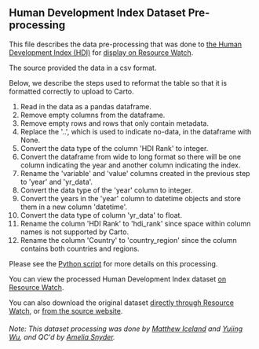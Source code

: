 ## Human Development Index Dataset Pre-processing
This file describes the data pre-processing that was done to [the Human Development Index (HDI)](http://hdr.undp.org/en/2019-report) for [display on Resource Watch](https://resourcewatch.org/data/explore/fc6dea95-37a6-41a0-8c99-38b7a2ea7301).

The source provided the data in a csv format.

Below, we describe the steps used to reformat the table so that it is formatted correctly to upload to Carto.

1. Read in the data as a pandas dataframe.
2. Remove empty columns from the dataframe.
3. Remove empty rows and rows that only contain metadata.
4. Replace the '..', which is used to indicate no-data, in the dataframe with None.
5. Convert the data type of the column 'HDI Rank' to integer.
6. Convert the dataframe from wide to long format so there will be one column indicating the year and another column indicating the index.
7. Rename the 'variable' and 'value' columns created in the previous step to 'year' and 'yr_data'.
8. Convert the data type of the 'year' column to integer.
9. Convert the years in the 'year' column to datetime objects and store them in a new column 'datetime'.
10. Convert the data type of column 'yr_data' to float.
11. Rename the column 'HDI Rank' to 'hdi_rank' since space within column names is not supported by Carto.
12. Rename the column 'Country' to 'country_region' since the column contains both countries and regions.

Please see the [Python script](https://github.com/resource-watch/data-pre-processing/blob/master/soc_004_rw1_human_development_index/soc_004_rw1_human_development_index_processing.py) for more details on this processing.

You can view the processed Human Development Index dataset [on Resource Watch](https://resourcewatch.org/data/explore/fc6dea95-37a6-41a0-8c99-38b7a2ea7301).

You can also download the original dataset [directly through Resource Watch](https://wri-public-data.s3.amazonaws.com/resourcewatch/soc_004_rw1_human_development_index.zip), or [from the source website](http://hdr.undp.org/en/indicators/137506#).

###### Note: This dataset processing was done by [Matthew Iceland](https://github.com/miceland2) and [Yujing Wu](https://www.wri.org/profile/yujing-wu), and QC'd by [Amelia Snyder](https://www.wri.org/profile/amelia-snyder).
